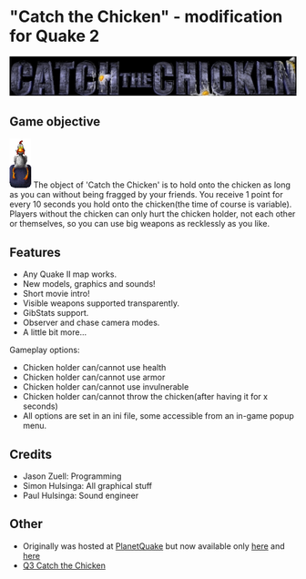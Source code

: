 # "Catch the Chicken" - modification for Quake 2

![title](imgs_for_readme/title.jpg)

## Game objective

![chicken](imgs_for_readme/chicken.gif) The object of 'Catch the Chicken' is to hold onto the chicken as long as you can without being fragged by your friends. You receive 1 point for every 10 seconds you hold onto the chicken(the time of course is variable). Players without the chicken can only hurt the chicken holder, not each other or themselves, so you can use big weapons as recklessly as you like.

## Features

- Any Quake II map works.
- New models, graphics and sounds!
- Short movie intro!
- Visible weapons supported transparently.
- GibStats support.
- Observer and chase camera modes.
- A little bit more...

Gameplay options:

- Chicken holder can/cannot use health
- Chicken holder can/cannot use armor
- Chicken holder can/cannot use invulnerable
- Chicken holder can/cannot throw the chicken(after having it for x seconds)
- All options are set in an ini file, some accessible from an in-game popup menu.

## Credits

- Jason Zuell: Programming
- Simon Hulsinga: All graphical stuff
- Paul Hulsinga: Sound engineer

## Other

- Originally was hosted at [PlanetQuake](http://www.planetquake.com/chicken) but now available only [here](https://www.quakewiki.net/archives/chicken/) and [here](https://www.moddb.com/mods/catch-the-chicken/downloads/catch-the-chicken-v20)
- [Q3 Catch the Chicken](https://openarena.fandom.com/wiki/ModCompat/Q3_Catch_the_Chicken)

